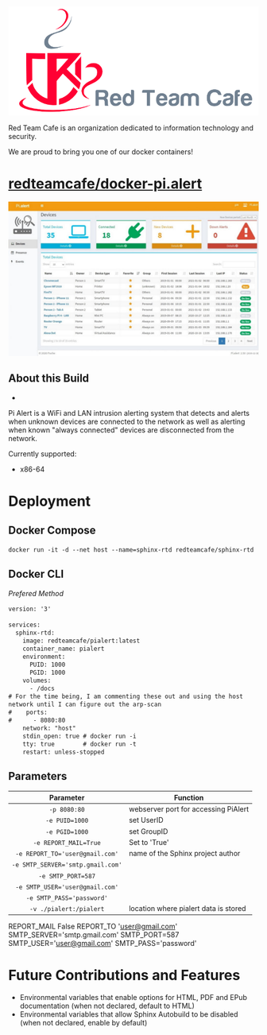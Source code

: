 [![redteamcafe.com](https://github.com/redteamcafe/docker-temp/raw/main/redteamcafe-logo.png)](https://redteamcafe.com)

Red Team Cafe is an organization dedicated to information technology and security.

We are proud to bring you one of our docker containers!

# [redteamcafe/docker-pi.alert](https://github.com/redteamcafe/docker-pi.alert)

[![Pi.Alert](https://raw.githubusercontent.com/redteamcafe/docker-pi.alert/main/1_devices.jpg)](https://github.com/pucherot/Pi.Alert)

## About this Build

* 

Pi Alert is a WiFi and LAN intrusion alerting system that detects and alerts when unknown devices are connected to the network as well as alerting when known "always connected" devices are disconnected from the network.

Currently supported:
* x86-64

# Deployment

## Docker Compose

```
docker run -it -d --net host --name=sphinx-rtd redteamcafe/sphinx-rtd
```

## Docker CLI

*Prefered Method*

```
version: '3'

services:
  sphinx-rtd:
    image: redteamcafe/pialert:latest
    container_name: pialert
    environment:
      PUID: 1000
      PGID: 1000
    volumes:
      - /docs
# For the time being, I am commenting these out and using the host network until I can figure out the arp-scan
#    ports:
#      - 8080:80
    network: "host"
    stdin_open: true # docker run -i
    tty: true        # docker run -t
    restart: unless-stopped
```
## Parameters
| Parameter | Function |
| :----: | --- |
| `-p 8080:80` | webserver port for accessing PiAlert |
| `-e PUID=1000` | set UserID |
| `-e PGID=1000` | set GroupID |
| `-e REPORT_MAIL=True` | Set to 'True' |
| `-e REPORT_TO='user@gmail.com'` | name of the Sphinx project author |
| `-e SMTP_SERVER='smtp.gmail.com'` | 
| `-e SMTP_PORT=587` | |
| `-e SMTP_USER='user@gmail.com'` | |
| `-e SMTP_PASS='password'` | |
| `-v ./pialert:/pialert` | location where pialert data is stored |

REPORT_MAIL False
REPORT_TO 'user@gmail.com'
SMTP_SERVER='smtp.gmail.com'
SMTP_PORT=587
SMTP_USER='user@gmail.com'
SMTP_PASS='password'

# Future Contributions and Features
* Environmental variables that enable options for HTML, PDF and EPub documentation (when not declared, default to HTML)
* Environmental variables that allow Sphinx Autobuild to be disabled (when not declared, enable by default)


